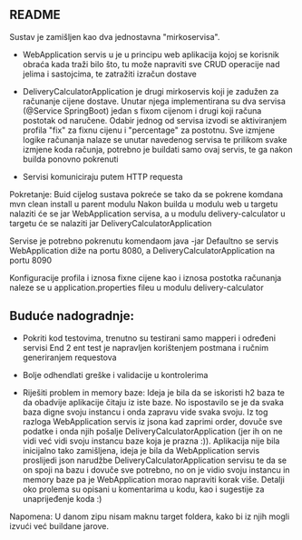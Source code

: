 README
------------

Sustav je zamišljen kao dva jednostavna "mirkoservisa".
- WebApplication servis u je u principu  web aplikacija kojoj se korisnik obraća kada traži bilo što, tu može napraviti
sve CRUD operacije nad jelima i sastojcima, te zatražiti izračun dostave

- DeliveryCalculatorApplication je drugi mirkoservis koji je zadužen za računanje cijene dostave.
Unutar njega implementirana su dva servisa (@Service SpringBoot) jedan s fixom cijenom i drugi koji računa postotak od naručene.
Odabir jednog od servisa izvodi se aktiviranjem profila "fix" za fixnu cijenu i "percentage" za postotnu.
Sve izmjene logike računanja nalaze se unutar navedenog servisa te prilikom svake izmjene koda računja, potrebno je
buildati samo ovaj servis, te ga nakon builda ponovno pokrenuti

- Servisi komuniciraju putem HTTP requesta

Pokretanje:
Buid cijelog sustava pokreće se tako da se pokrene komdana mvn clean install u parent modulu
Nakon builda u modulu web u targetu nalaziti će se jar WebApplication servisa, a u modulu
delivery-calculator u targetu će se nalaziti jar DeliveryCalculatorApplication

Servise je potrebno pokrenutu komendaom java -jar
Defaultno se servis WebApplication diže na portu 8080, a DeliveryCalculatorApplication na portu 8090

Konfiguracije profila i iznosa fixne cijene kao i iznosa postotka računanja naleze se u application.properties fileu
u modulu delivery-calculator

Buduće nadogradnje:
--------------------

- Pokriti kod testovima, trenutno su testirani samo mapperi i određeni servisi
End 2 ent test je napravljen korištenjem postmana i ručnim generiranjem requestova

- Bolje odhendlati greške i validacije u kontrolerima


- Riješiti problem in memory baze:
Ideja je bila da se iskoristi h2 baza te da obadvije aplikacije čitaju iz iste baze.
No ispostavilo se je da svaka baza digne svoju instancu i onda zapravu vide svaka svoju.
Iz tog razloga WebApplication servis iz jsona kad zaprimi order, dovuče sve podatke i onda njih pošalje DeliveryCalculatorApplication 
(jer ih on ne vidi već vidi svoju instancu baze koja je prazna :)). Aplikacija nije bila inicijalno tako zamišljena, ideja je bila
da WebApplication servis proslijedi json narudžbe DeliveryCalculatorApplication servisu te da se on spoji na bazu i dovuče sve potrebno,
no on je vidio svoju instancu in memory baze pa je WebApplication morao napraviti korak više.
Detalji oko prolema su opisani u komentarima u kodu, kao i sugestije za unaprijeđenje koda :)

Napomena:
U danom zipu nisam maknu target foldera, kako bi iz njih mogli izvući već buildane jarove.
